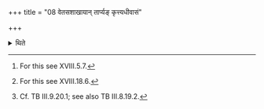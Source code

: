 +++
title = "08 वेतसशाखायान् तार्प्यङ् कृत्त्यधीवासं"

+++

<details><summary>थिते</summary>

8. (In the slaughter-place) upon a reed-branch having spread a Tārpya garment,[^1] upon it a hide-wrap[^2] and on it a cushion woven with gold thread, having placed a golden plate on it they kill the horse, the hornless he-goat and the Gomr̥ga (and) the other animals on the branches of Plakṣa-tree.[^3]  

[^1]: For this see XVIII.5.7.  

[^2]: For this see XVIII.18.6.  

[^3]: Cf. TB III.9.20.1; see also TB III.8.19.2.  
</details>
